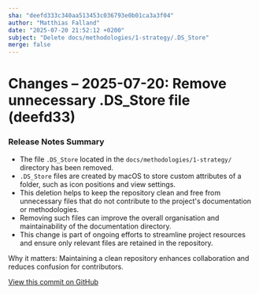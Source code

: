 ```yaml
---
sha: "deefd333c340aa513453c036793e0b01ca3a3f04"
author: "Matthias Falland"
date: "2025-07-20 21:52:12 +0200"
subject: "Delete docs/methodologies/1-strategy/.DS_Store"
merge: false
---
```


# Changes – 2025-07-20: Remove unnecessary .DS_Store file (deefd33)

### Release Notes Summary

- The file `.DS_Store` located in the `docs/methodologies/1-strategy/` directory has been removed.
- `.DS_Store` files are created by macOS to store custom attributes of a folder, such as icon positions and view settings.
- This deletion helps to keep the repository clean and free from unnecessary files that do not contribute to the project's documentation or methodologies.
- Removing such files can improve the overall organisation and maintainability of the documentation directory.
- This change is part of ongoing efforts to streamline project resources and ensure only relevant files are retained in the repository.

Why it matters: Maintaining a clean repository enhances collaboration and reduces confusion for contributors.

[View this commit on GitHub](https://github.com/TheTrustedAdvisor/FabricAdoptionFramework/commit/deefd333c340aa513453c036793e0b01ca3a3f04)

